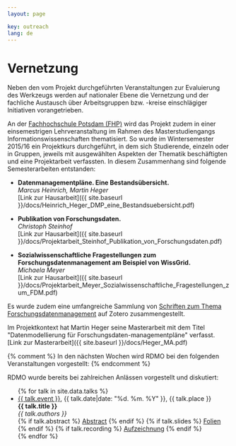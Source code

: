 ```yaml
---
layout: page

key: outreach
lang: de
---
```


Vernetzung
==========

Neben den vom Projekt durchgeführten Veranstaltungen zur Evaluierung des Werkzeugs werden auf nationaler Ebene die Vernetzung und der fachliche Austausch über Arbeitsgruppen bzw. -kreise einschlägiger Initiativen vorangetrieben.

An der [Fachhochschule Potsdam (FHP)](http://www.fh-potsdam.de/) wird das Projekt zudem in einer einsemestrigen Lehrveranstaltung im Rahmen des Masterstudiengangs Informationswissenschaften thematisiert. So wurde im Wintersemester 2015/16 ein Projektkurs durchgeführt, in dem sich Studierende, einzeln oder in Gruppen, jeweils mit ausgewählten Aspekten der Thematik beschäftigten und eine Projektarbeit verfassten. In diesem Zusammenhang sind folgende Semesterarbeiten entstanden:

* **Datenmanagementpläne. Eine Bestandsübersicht.**  
*Marcus Heinrich, Martin Heger*  
[Link zur Hausarbeit]({{ site.baseurl }}/docs/Heinrich_Heger_DMP_eine_Bestandsuebersicht.pdf)

* **Publikation von Forschungsdaten.**  
*Christoph Steinhof*  
[Link zur Hausarbeit]({{ site.baseurl }}/docs/Projektarbeit_Steinhof_Publikation_von_Forschungsdaten.pdf)

* **Sozialwissenschaftliche Fragestellungen zum Forschungsdatenmanagement am Beispiel von WissGrid.**  
*Michaela Meyer*  
[Link zur Hausarbeit]({{ site.baseurl }}/docs/Projektarbeit_Meyer_Sozialwissenschaftliche_Fragestellungen_zum_FDM.pdf)

Es wurde zudem eine umfangreiche Sammlung von [Schriften zum Thema Forschungsdatenmanagement](https://www.zotero.org/groups/forschungsdaten/items) auf Zotero zusammengestellt.

Im Projektkontext hat Martin Heger seine Masterarbeit mit dem Titel "Datenmodellierung für Forschungsdaten-managementpläne" verfasst. [Link zur Masterarbeit]({{ site.baseurl }}/docs/Heger_MA.pdf)

{% comment %}
In den nächsten Wochen wird RDMO bei den folgenden Veranstaltungen vorgestellt:
{% endcomment %}

RDMO wurde bereits bei zahlreichen Anlässen vorgestellt und diskutiert:

<ul class="talks">
{% for talk in site.data.talks %}
    <li>
        <a href="{{ talk.url }}">{{ talk.event }}</a>, {{ talk.date|date: "%d. %m. %Y" }}, {{ talk.place }}
        <br />
        <strong>{{ talk.title }}</strong>
        <br />
        <i>{{ talk.authors }}</i>
        <br />
        {% if talk.abstract %}
        <a href="{{ talk.abstract }}">Abstract</a>
        {% endif %}
        {% if talk.slides %}
        <a href="{{ talk.slides }}">Folien</a>
        {% endif %}
        {% if talk.recording %}
        <a href="{{ talk.recording }}">Aufzeichnung</a>
        {% endif %}
    </li>
{% endfor %}
</ul>
